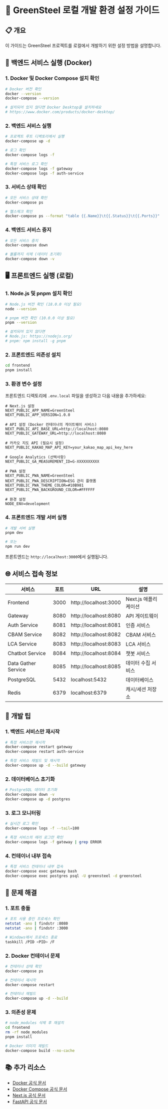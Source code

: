 # 🚀 GreenSteel 로컬 개발 환경 설정 가이드

## 📋 개요

이 가이드는 GreenSteel 프로젝트를 로컬에서 개발하기 위한 설정 방법을 설명합니다.

## 🐳 백엔드 서비스 실행 (Docker)

### 1. Docker 및 Docker Compose 설치 확인

```bash
# Docker 버전 확인
docker --version
docker-compose --version

# 설치되어 있지 않다면 Docker Desktop을 설치하세요
# https://www.docker.com/products/docker-desktop/
```

### 2. 백엔드 서비스 실행

```bash
# 프로젝트 루트 디렉토리에서 실행
docker-compose up -d

# 로그 확인
docker-compose logs -f

# 특정 서비스 로그 확인
docker-compose logs -f gateway
docker-compose logs -f auth-service
```

### 3. 서비스 상태 확인

```bash
# 모든 서비스 상태 확인
docker-compose ps

# 헬스체크 확인
docker-compose ps --format "table {{.Name}}\t{{.Status}}\t{{.Ports}}"
```

### 4. 백엔드 서비스 중지

```bash
# 모든 서비스 중지
docker-compose down

# 볼륨까지 삭제 (데이터 초기화)
docker-compose down -v
```

## 🖥️ 프론트엔드 실행 (로컬)

### 1. Node.js 및 pnpm 설치 확인

```bash
# Node.js 버전 확인 (18.0.0 이상 필요)
node --version

# pnpm 버전 확인 (10.0.0 이상 필요)
pnpm --version

# 설치되어 있지 않다면
# Node.js: https://nodejs.org/
# pnpm: npm install -g pnpm
```

### 2. 프론트엔드 의존성 설치

```bash
cd frontend
pnpm install
```

### 3. 환경 변수 설정

프론트엔드 디렉토리에 `.env.local` 파일을 생성하고 다음 내용을 추가하세요:

```env
# Next.js 설정
NEXT_PUBLIC_APP_NAME=GreenSteel
NEXT_PUBLIC_APP_VERSION=1.0.0

# API 설정 (Docker 컨테이너의 게이트웨이 서비스)
NEXT_PUBLIC_API_BASE_URL=http://localhost:8080
NEXT_PUBLIC_GATEWAY_URL=http://localhost:8080

# 카카오 지도 API (필요시 설정)
NEXT_PUBLIC_KAKAO_MAP_API_KEY=your_kakao_map_api_key_here

# Google Analytics (선택사항)
NEXT_PUBLIC_GA_MEASUREMENT_ID=G-XXXXXXXXXX

# PWA 설정
NEXT_PUBLIC_PWA_NAME=GreenSteel
NEXT_PUBLIC_PWA_DESCRIPTION=ESG 관리 플랫폼
NEXT_PUBLIC_PWA_THEME_COLOR=#10B981
NEXT_PUBLIC_PWA_BACKGROUND_COLOR=#FFFFFF

# 환경 설정
NODE_ENV=development
```

### 4. 프론트엔드 개발 서버 실행

```bash
# 개발 서버 실행
pnpm dev

# 또는
npm run dev
```

프론트엔드는 `http://localhost:3000`에서 실행됩니다.

## 🌐 서비스 접속 정보

| 서비스 | 포트 | URL | 설명 |
|--------|------|-----|------|
| Frontend | 3000 | http://localhost:3000 | Next.js 애플리케이션 |
| Gateway | 8080 | http://localhost:8080 | API 게이트웨이 |
| Auth Service | 8081 | http://localhost:8081 | 인증 서비스 |
| CBAM Service | 8082 | http://localhost:8082 | CBAM 서비스 |
| LCA Service | 8083 | http://localhost:8083 | LCA 서비스 |
| Chatbot Service | 8084 | http://localhost:8084 | 챗봇 서비스 |
| Data Gather Service | 8085 | http://localhost:8085 | 데이터 수집 서비스 |
| PostgreSQL | 5432 | localhost:5432 | 데이터베이스 |
| Redis | 6379 | localhost:6379 | 캐시/세션 저장소 |

## 🔧 개발 팁

### 1. 백엔드 서비스만 재시작

```bash
# 특정 서비스만 재시작
docker-compose restart gateway
docker-compose restart auth-service

# 특정 서비스 재빌드 및 재시작
docker-compose up -d --build gateway
```

### 2. 데이터베이스 초기화

```bash
# PostgreSQL 데이터 초기화
docker-compose down -v
docker-compose up -d postgres
```

### 3. 로그 모니터링

```bash
# 실시간 로그 확인
docker-compose logs -f --tail=100

# 특정 서비스의 에러 로그만 확인
docker-compose logs -f gateway | grep ERROR
```

### 4. 컨테이너 내부 접속

```bash
# 특정 서비스 컨테이너 내부 접속
docker-compose exec gateway bash
docker-compose exec postgres psql -U greensteel -d greensteel
```

## 🚨 문제 해결

### 1. 포트 충돌

```bash
# 포트 사용 중인 프로세스 확인
netstat -ano | findstr :8080
netstat -ano | findstr :3000

# Windows에서 프로세스 종료
taskkill /PID <PID> /F
```

### 2. Docker 컨테이너 문제

```bash
# 컨테이너 상태 확인
docker-compose ps

# 컨테이너 재시작
docker-compose restart

# 컨테이너 재빌드
docker-compose up -d --build
```

### 3. 의존성 문제

```bash
# node_modules 삭제 후 재설치
cd frontend
rm -rf node_modules
pnpm install

# Docker 이미지 재빌드
docker-compose build --no-cache
```

## 📚 추가 리소스

- [Docker 공식 문서](https://docs.docker.com/)
- [Docker Compose 공식 문서](https://docs.docker.com/compose/)
- [Next.js 공식 문서](https://nextjs.org/docs)
- [FastAPI 공식 문서](https://fastapi.tiangolo.com/)
